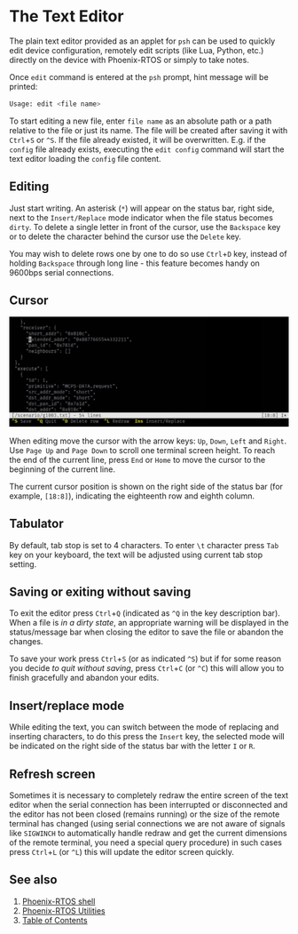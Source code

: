 # The Text Editor

The plain text editor provided as an applet for `psh` can be used to quickly
edit device configuration, remotely edit scripts (like Lua, Python, etc.)
directly on the device with Phoenix-RTOS or simply to take notes.

Once `edit` command is entered at the `psh` prompt, hint message will be
printed:

```bash
Usage: edit <file name>
```

To start editing a new file, enter `file name` as an absolute path or a path
relative to the file or just its name. The file will be created after saving it
with `Ctrl`+`S` or `^S`. If the file already existed, it will be overwritten.
E.g. if the `config` file already exists, executing the `edit config` command
will start the text editor loading the `config` file content.

## Editing

Just start writing. An asterisk (`*`) will appear on the status bar, right
side, next to the `Insert/Replace` mode indicator when the file status becomes
`dirty`.  To delete a single letter in front of the cursor, use the `Backspace`
key or to delete the character behind the cursor use the `Delete` key.

You may wish to delete rows one by one to do so use `Ctrl`+`D` key, instead of
holding `Backspace` through long line - this feature becomes handy on 9600bps
serial connections.

## Cursor

![psh text editor](_images/edit_screen1.jpg)

When editing move the cursor with the arrow keys: `Up`, `Down`, `Left` and
`Right`. Use `Page Up` and `Page Down` to scroll one terminal screen height. To
reach the end of the current line, press `End` or `Home` to move the cursor to
the beginning of the current line.

The current cursor position is shown on the right side of the status bar (for
example, `[18:8]`), indicating the eighteenth row and eighth column.

## Tabulator

By default, tab stop is set to 4 characters. To enter `\t` character press `Tab`
key on your keyboard, the text will be adjusted using current tab stop setting.

## Saving or exiting without saving

To exit the editor press `Ctrl`+`Q` (indicated as `^Q` in the key description
bar). When a file is *in a dirty state*, an appropriate warning will be
displayed in the status/message bar when closing the editor to save the file or
abandon the changes.

To save your work press `Ctrl`+`S` (or as indicated `^S`) but if for some
reason you decide *to quit without saving*, press `Ctrl`+`C` (or `^C`) this
will allow you to finish gracefully and abandon your edits.

## Insert/replace mode

While editing the text, you can switch between the mode of replacing and
inserting characters, to do this press the `Insert` key, the selected mode will
be indicated on the right side of the status bar with the letter `I` or `R`.

## Refresh screen

Sometimes it is necessary to completely redraw the entire screen of the text
editor when the serial connection has been interrupted or disconnected and the
editor has not been closed (remains running) or the size of the remote terminal
has changed (using serial connections we are not aware of signals like
`SIGWINCH` to automatically handle redraw and get the current dimensions of the
remote terminal, you need a special query procedure) in such cases press
`Ctrl`+`L` (or `^L`) this will update the editor screen quickly.

## See also

1. [Phoenix-RTOS shell](../psh.md)
2. [Phoenix-RTOS Utilities](../README.md)
3. [Table of Contents](../../README.md)
